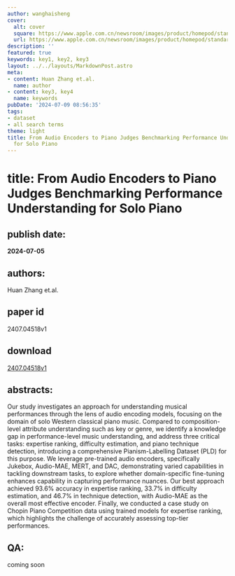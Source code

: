 ```yaml
---
author: wanghaisheng
cover:
  alt: cover
  square: https://www.apple.com.cn/newsroom/images/product/homepod/standard/Apple-HomePod-hero-230118_big.jpg.large_2x.jpg
  url: https://www.apple.com.cn/newsroom/images/product/homepod/standard/Apple-HomePod-hero-230118_big.jpg.large_2x.jpg
description: ''
featured: true
keywords: key1, key2, key3
layout: ../../layouts/MarkdownPost.astro
meta:
- content: Huan Zhang et.al.
  name: author
- content: key3, key4
  name: keywords
pubDate: '2024-07-09 08:56:35'
tags:
- dataset
- all search terms
theme: light
title: From Audio Encoders to Piano Judges Benchmarking Performance Understanding
  for Solo Piano
---
```


# title: From Audio Encoders to Piano Judges Benchmarking Performance Understanding for Solo Piano 
## publish date: 
**2024-07-05** 
## authors: 
  Huan Zhang et.al. 
## paper id
2407.04518v1
## download
[2407.04518v1](http://arxiv.org/abs/2407.04518v1)
## abstracts:
Our study investigates an approach for understanding musical performances through the lens of audio encoding models, focusing on the domain of solo Western classical piano music. Compared to composition-level attribute understanding such as key or genre, we identify a knowledge gap in performance-level music understanding, and address three critical tasks: expertise ranking, difficulty estimation, and piano technique detection, introducing a comprehensive Pianism-Labelling Dataset (PLD) for this purpose. We leverage pre-trained audio encoders, specifically Jukebox, Audio-MAE, MERT, and DAC, demonstrating varied capabilities in tackling downstream tasks, to explore whether domain-specific fine-tuning enhances capability in capturing performance nuances. Our best approach achieved 93.6\% accuracy in expertise ranking, 33.7\% in difficulty estimation, and 46.7\% in technique detection, with Audio-MAE as the overall most effective encoder. Finally, we conducted a case study on Chopin Piano Competition data using trained models for expertise ranking, which highlights the challenge of accurately assessing top-tier performances.
## QA:
coming soon
